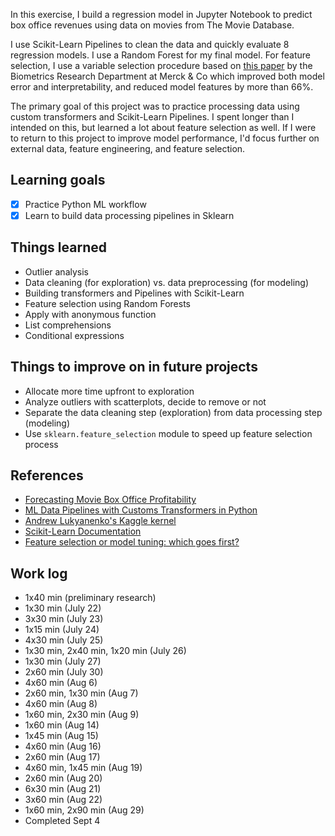 In this exercise, I build a regression model in Jupyter Notebook to predict box office revenues using data on movies from The Movie Database.

I use Scikit-Learn Pipelines to clean the data and quickly evaluate 8 regression models. I use a Random Forest for my final model. For feature selection, I use a variable selection procedure based on [this paper](https://www.csie.ntu.edu.tw/~b88052/tmp/vietri.pdf) by the Biometrics Research Department at Merck & Co which improved both model error and interpretability, and reduced model features by more than 66%.

The primary goal of this project was to practice processing data using custom transformers and Scikit-Learn Pipelines. I spent longer than I intended on this, but learned a lot about feature selection as well. If I were to return to this project to improve model performance, I'd focus further on external data, feature engineering, and feature selection.

## Learning goals

* [x] Practice Python ML workflow
* [x] Learn to build data processing pipelines in Sklearn

## Things learned

* Outlier analysis
* Data cleaning (for exploration) vs. data preprocessing (for modeling)
* Building transformers and Pipelines with Scikit-Learn
* Feature selection using Random Forests
* Apply with anonymous function
* List comprehensions
* Conditional expressions

## Things to improve on in future projects

* Allocate more time upfront to exploration
* Analyze outliers with scatterplots, decide to remove or not
* Separate the data cleaning step (exploration) from data processing step (modeling)
* Use `sklearn.feature_selection` module to speed up feature selection process

## References

* [Forecasting Movie Box Office Profitability](https://pdfs.semanticscholar.org/6d4f/1003fd164ffe30e2e45dd252715efecf9e61.pdf)
* [ML Data Pipelines with Customs Transformers in Python](https://towardsdatascience.com/custom-transformers-and-ml-data-pipelines-with-python-20ea2a7adb65)
* [Andrew Lukyanenko's Kaggle kernel](https://www.kaggle.com/artgor/eda-feature-engineering-and-model-interpretation)
* [Scikit-Learn Documentation](https://scikit-learn.org/stable/tutorial/statistical_inference/putting_together.html)
* [Feature selection or model tuning: which goes first?](https://stats.stackexchange.com/questions/264533/how-should-feature-selection-and-hyperparameter-optimization-be-ordered-in-the-m)

## Work log

* 1x40 min (preliminary research)
* 1x30 min (July 22)
* 3x30 min (July 23)
* 1x15 min (July 24)
* 4x30 min (July 25)
* 1x30 min, 2x40 min, 1x20 min (July 26)
* 1x30 min (July 27)
* 2x60 min (July 30)
* 4x60 min (Aug 6)
* 2x60 min, 1x30 min (Aug 7)
* 4x60 min (Aug 8)
* 1x60 min, 2x30 min (Aug 9)
* 1x60 min (Aug 14)
* 1x45 min (Aug 15)
* 4x60 min (Aug 16)
* 2x60 min (Aug 17)
* 4x60 min, 1x45 min (Aug 19)
* 2x60 min (Aug 20)
* 6x30 min (Aug 21)
* 3x60 min (Aug 22)
* 1x60 min, 2x90 min (Aug 29)
* Completed Sept 4